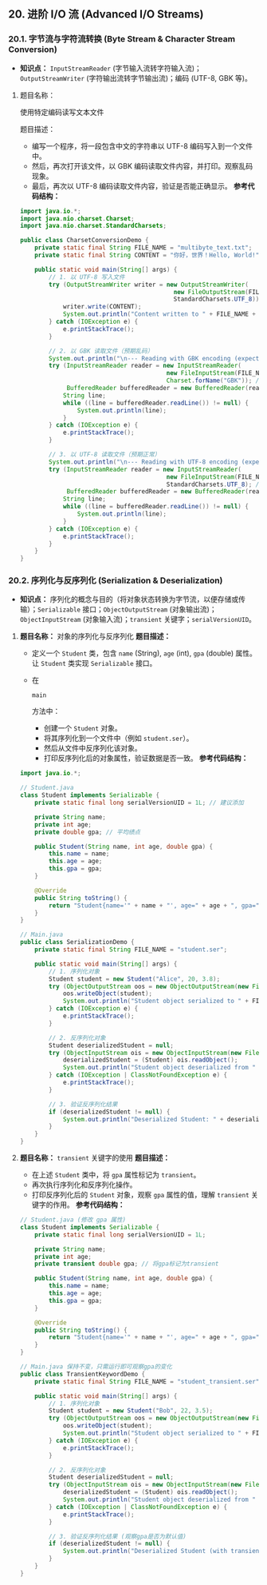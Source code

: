 ## 20. 进阶 I/O 流 (Advanced I/O Streams)

### 20.1. 字节流与字符流转换 (Byte Stream & Character Stream Conversion)

- **知识点：** `InputStreamReader` (字节输入流转字符输入流)；`OutputStreamWriter` (字符输出流转字节输出流)；编码 (UTF-8, GBK 等)。

1. 题目名称：

    使用特定编码读写文本文件

   题目描述：

   - 编写一个程序，将一段包含中文的字符串以 UTF-8 编码写入到一个文件中。
   - 然后，再次打开该文件，以 GBK 编码读取文件内容，并打印。观察乱码现象。
   - 最后，再次以 UTF-8 编码读取文件内容，验证是否能正确显示。 **参考代码结构：**

   ```java
   import java.io.*;
   import java.nio.charset.Charset;
   import java.nio.charset.StandardCharsets;
   
   public class CharsetConversionDemo {
       private static final String FILE_NAME = "multibyte_text.txt";
       private static final String CONTENT = "你好，世界！Hello, World!";
   
       public static void main(String[] args) {
           // 1. 以 UTF-8 写入文件
           try (OutputStreamWriter writer = new OutputStreamWriter(
                                              new FileOutputStream(FILE_NAME),
                                              StandardCharsets.UTF_8)) {
               writer.write(CONTENT);
               System.out.println("Content written to " + FILE_NAME + " with UTF-8 encoding.");
           } catch (IOException e) {
               e.printStackTrace();
           }
   
           // 2. 以 GBK 读取文件（预期乱码）
           System.out.println("\n--- Reading with GBK encoding (expected garbled) ---");
           try (InputStreamReader reader = new InputStreamReader(
                                            new FileInputStream(FILE_NAME),
                                            Charset.forName("GBK")); // 指定GBK编码
                BufferedReader bufferedReader = new BufferedReader(reader)) {
               String line;
               while ((line = bufferedReader.readLine()) != null) {
                   System.out.println(line);
               }
           } catch (IOException e) {
               e.printStackTrace();
           }
   
           // 3. 以 UTF-8 读取文件（预期正常）
           System.out.println("\n--- Reading with UTF-8 encoding (expected correct) ---");
           try (InputStreamReader reader = new InputStreamReader(
                                            new FileInputStream(FILE_NAME),
                                            StandardCharsets.UTF_8); // 指定UTF-8编码
                BufferedReader bufferedReader = new BufferedReader(reader)) {
               String line;
               while ((line = bufferedReader.readLine()) != null) {
                   System.out.println(line);
               }
           } catch (IOException e) {
               e.printStackTrace();
           }
       }
   }
   ```

### 20.2. 序列化与反序列化 (Serialization & Deserialization)

- **知识点：** 序列化的概念与目的（将对象状态转换为字节流，以便存储或传输）；`Serializable` 接口；`ObjectOutputStream` (对象输出流)；`ObjectInputStream` (对象输入流)；`transient` 关键字；`serialVersionUID`。

1. **题目名称：** 对象的序列化与反序列化 **题目描述：**

   - 定义一个 `Student` 类，包含 `name` (String), `age` (int), `gpa` (double) 属性。让 `Student` 类实现 `Serializable` 接口。

   - 在 

     ```
     main
     ```

      方法中：

     - 创建一个 `Student` 对象。
     - 将其序列化到一个文件中（例如 `student.ser`）。
     - 然后从文件中反序列化该对象。
     - 打印反序列化后的对象属性，验证数据是否一致。 **参考代码结构：**

   ```java
   import java.io.*;
   
   // Student.java
   class Student implements Serializable {
       private static final long serialVersionUID = 1L; // 建议添加
   
       private String name;
       private int age;
       private double gpa; // 平均绩点
   
       public Student(String name, int age, double gpa) {
           this.name = name;
           this.age = age;
           this.gpa = gpa;
       }
   
       @Override
       public String toString() {
           return "Student{name='" + name + "', age=" + age + ", gpa=" + gpa + '}';
       }
   }
   
   // Main.java
   public class SerializationDemo {
       private static final String FILE_NAME = "student.ser";
   
       public static void main(String[] args) {
           // 1. 序列化对象
           Student student = new Student("Alice", 20, 3.8);
           try (ObjectOutputStream oos = new ObjectOutputStream(new FileOutputStream(FILE_NAME))) {
               oos.writeObject(student);
               System.out.println("Student object serialized to " + FILE_NAME);
           } catch (IOException e) {
               e.printStackTrace();
           }
   
           // 2. 反序列化对象
           Student deserializedStudent = null;
           try (ObjectInputStream ois = new ObjectInputStream(new FileInputStream(FILE_NAME))) {
               deserializedStudent = (Student) ois.readObject();
               System.out.println("Student object deserialized from " + FILE_NAME);
           } catch (IOException | ClassNotFoundException e) {
               e.printStackTrace();
           }
   
           // 3. 验证反序列化结果
           if (deserializedStudent != null) {
               System.out.println("Deserialized Student: " + deserializedStudent);
           }
       }
   }
   ```

2. **题目名称：** `transient` 关键字的使用 **题目描述：**

   - 在上述 `Student` 类中，将 `gpa` 属性标记为 `transient`。
   - 再次执行序列化和反序列化操作。
   - 打印反序列化后的 `Student` 对象，观察 `gpa` 属性的值，理解 `transient` 关键字的作用。 **参考代码结构：**

   ```java
   // Student.java (修改 gpa 属性)
   class Student implements Serializable {
       private static final long serialVersionUID = 1L;
   
       private String name;
       private int age;
       private transient double gpa; // 将gpa标记为transient
   
       public Student(String name, int age, double gpa) {
           this.name = name;
           this.age = age;
           this.gpa = gpa;
       }
   
       @Override
       public String toString() {
           return "Student{name='" + name + "', age=" + age + ", gpa=" + gpa + '}';
       }
   }
   
   // Main.java 保持不变，只需运行即可观察gpa的变化
   public class TransientKeywordDemo {
       private static final String FILE_NAME = "student_transient.ser";
   
       public static void main(String[] args) {
           // 1. 序列化对象
           Student student = new Student("Bob", 22, 3.5);
           try (ObjectOutputStream oos = new ObjectOutputStream(new FileOutputStream(FILE_NAME))) {
               oos.writeObject(student);
               System.out.println("Student object serialized to " + FILE_NAME);
           } catch (IOException e) {
               e.printStackTrace();
           }
   
           // 2. 反序列化对象
           Student deserializedStudent = null;
           try (ObjectInputStream ois = new ObjectInputStream(new FileInputStream(FILE_NAME))) {
               deserializedStudent = (Student) ois.readObject();
               System.out.println("Student object deserialized from " + FILE_NAME);
           } catch (IOException | ClassNotFoundException e) {
               e.printStackTrace();
           }
   
           // 3. 验证反序列化结果 (观察gpa是否为默认值)
           if (deserializedStudent != null) {
               System.out.println("Deserialized Student (with transient gpa): " + deserializedStudent);
           }
       }
   }
   ```
